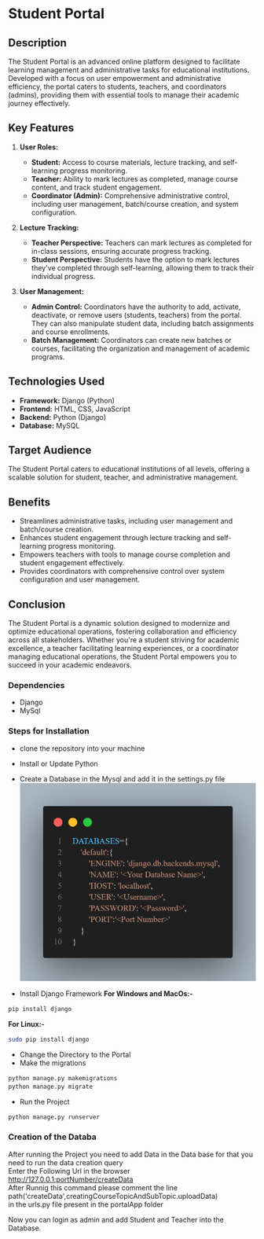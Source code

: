 # Student Portal

## Description
The Student Portal is an advanced online platform designed to facilitate learning management and administrative tasks for educational institutions. Developed with a focus on user empowerment and administrative efficiency, the portal caters to students, teachers, and coordinators (admins), providing them with essential tools to manage their academic journey effectively.

## Key Features

1. **User Roles:**
   - **Student:** Access to course materials, lecture tracking, and self-learning progress monitoring.
   - **Teacher:** Ability to mark lectures as completed, manage course content, and track student engagement.
   - **Coordinator (Admin):** Comprehensive administrative control, including user management, batch/course creation, and system configuration.

2. **Lecture Tracking:**
   - **Teacher Perspective:** Teachers can mark lectures as completed for in-class sessions, ensuring accurate progress tracking.
   - **Student Perspective:** Students have the option to mark lectures they've completed through self-learning, allowing them to track their individual progress.

3. **User Management:**
   - **Admin Control:** Coordinators have the authority to add, activate, deactivate, or remove users (students, teachers) from the portal. They can also manipulate student data, including batch assignments and course enrollments.
   - **Batch Management:** Coordinators can create new batches or courses, facilitating the organization and management of academic programs.

## Technologies Used
- **Framework:** Django (Python)
- **Frontend:** HTML, CSS, JavaScript
- **Backend:** Python (Django)
- **Database:** MySQL

## Target Audience
The Student Portal caters to educational institutions of all levels, offering a scalable solution for student, teacher, and administrative management.

## Benefits
- Streamlines administrative tasks, including user management and batch/course creation.
- Enhances student engagement through lecture tracking and self-learning progress monitoring.
- Empowers teachers with tools to manage course completion and student engagement effectively.
- Provides coordinators with comprehensive control over system configuration and user management.

## Conclusion
The Student Portal is a dynamic solution designed to modernize and optimize educational operations, fostering collaboration and efficiency across all stakeholders. Whether you're a student striving for academic excellence, a teacher facilitating learning experiences, or a coordinator managing educational operations, the Student Portal empowers you to succeed in your academic endeavors.

### Dependencies
- Django
- MySql

### Steps for Installation
- clone the repository into your machine
- Install or Update Python
- Create a Database in the Mysql and add it in the settings.py file
![Settings.py Image for Database connection](./static/images/databaseInSettings.png)

- Install Django Framework
**For Windows and MacOs:-**
```bash
pip install django
```
**For Linux:-**
```bash
sudo pip install django
```
- Change the Directory to the Portal
- Make the migrations
```bash
python manage.py makemigrations
python manage.py migrate
```
- Run the Project
```bash
python manage.py runserver
```

### Creation of the Databa
After running the Project you need to add Data in the Data base for that you need to run the data creation query  
Enter the Following Url in the browser
http://127.0.0.1:portNumber/createData  
After Runnig this command please comment the line  
path('createData',creatingCourseTopicAndSubTopic.uploadData)  
in the urls.py file present in the portalApp folder

Now you can login as admin and add Student and Teacher into the Database.